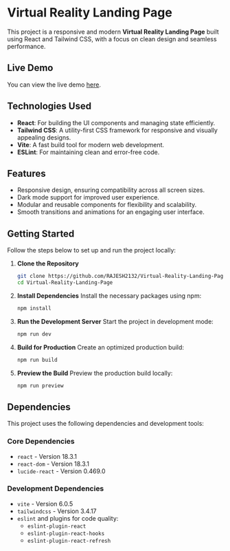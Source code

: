 # Virtual Reality Landing Page

This project is a responsive and modern **Virtual Reality Landing Page** built using React and Tailwind CSS, with a focus on clean design and seamless performance.

## Live Demo

You can view the live demo [here](https://virtual-reality-website-demo.netlify.app/).

## Technologies Used

- **React**: For building the UI components and managing state efficiently.
- **Tailwind CSS**: A utility-first CSS framework for responsive and visually appealing designs.
- **Vite**: A fast build tool for modern web development.
- **ESLint**: For maintaining clean and error-free code.

## Features

- Responsive design, ensuring compatibility across all screen sizes.
- Dark mode support for improved user experience.
- Modular and reusable components for flexibility and scalability.
- Smooth transitions and animations for an engaging user interface.

## Getting Started

Follow the steps below to set up and run the project locally:

1. **Clone the Repository**
   ```bash
   git clone https://github.com/RAJESH2132/Virtual-Reality-Landing-Page.git
   cd Virtual-Reality-Landing-Page
   ```

2. **Install Dependencies**
   Install the necessary packages using npm:
   ```bash
   npm install
   ```

3. **Run the Development Server**
   Start the project in development mode:
   ```bash
   npm run dev
   ```

4. **Build for Production**
   Create an optimized production build:
   ```bash
   npm run build
   ```

5. **Preview the Build**
   Preview the production build locally:
   ```bash
   npm run preview
   ```

## Dependencies

This project uses the following dependencies and development tools:

### Core Dependencies
- `react` - Version 18.3.1
- `react-dom` - Version 18.3.1
- `lucide-react` - Version 0.469.0

### Development Dependencies
- `vite` - Version 6.0.5
- `tailwindcss` - Version 3.4.17
- `eslint` and plugins for code quality:
  - `eslint-plugin-react`
  - `eslint-plugin-react-hooks`
  - `eslint-plugin-react-refresh`
